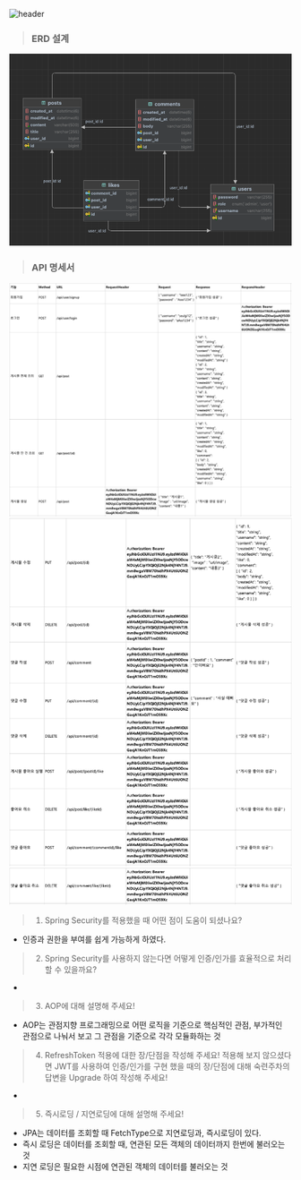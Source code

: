 ![header](https://capsule-render.vercel.app/api?text=spring%Lv4&type=soft&fontColor=F0F8FF)


>### ERD 설계

![img.png](img.png)

>### API 명세서
![img_1.png](img_1.png)
![img_2.png](img_2.png)
![img_3.png](img_3.png)

> 1. Spring Security를 적용했을 때 어떤 점이 도움이 되셨나요?
- 인증과 권한을 부여를 쉽게 가능하게 하였다. 
> 2. Spring Security를 사용하지 않는다면 어떻게 인증/인가를 효율적으로 처리할 수 있을까요?
- 
> 3. AOP에 대해 설명해 주세요!
- AOP는 관점지향 프로그래밍으로 어떤 로직을 기준으로 핵심적인 관점, 부가적인 관점으로 나눠서 보고 그 관점을 기준으로 각각 모듈화하는 것 
> 4. RefreshToken 적용에 대한 장/단점을 작성해 주세요! 적용해 보지 않으셨다면 JWT를 사용하여 인증/인가를 구현 했을 때의 장/단점에 대해 숙련주차의 답변을 Upgrade 하여 작성해 주세요!
- 
> 5. 즉시로딩 / 지연로딩에 대해 설명해 주세요!
- JPA는 데이터를 조회할 때 FetchType으로 지연로딩과, 즉시로딩이 있다. 
- 즉시 로딩은 데이터를 조회할 때, 연관된 모든 객체의 데이터까지 한번에 불러오는 것
- 지연 로딩은 필요한 시점에 연관된 객체의 데이터를 불러오는 것 

